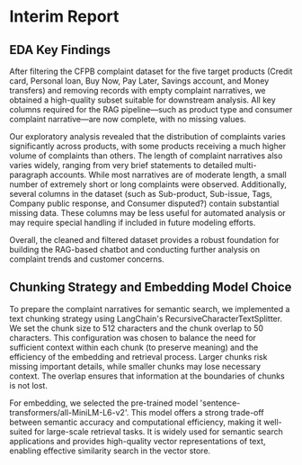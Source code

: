 # Interim Report

## EDA Key Findings

After filtering the CFPB complaint dataset for the five target products (Credit card, Personal loan, Buy Now, Pay Later, Savings account, and Money transfers) and removing records with empty complaint narratives, we obtained a high-quality subset suitable for downstream analysis. All key columns required for the RAG pipeline—such as product type and consumer complaint narrative—are now complete, with no missing values.

Our exploratory analysis revealed that the distribution of complaints varies significantly across products, with some products receiving a much higher volume of complaints than others. The length of complaint narratives also varies widely, ranging from very brief statements to detailed multi-paragraph accounts. While most narratives are of moderate length, a small number of extremely short or long complaints were observed. Additionally, several columns in the dataset (such as Sub-product, Sub-issue, Tags, Company public response, and Consumer disputed?) contain substantial missing data. These columns may be less useful for automated analysis or may require special handling if included in future modeling efforts.

Overall, the cleaned and filtered dataset provides a robust foundation for building the RAG-based chatbot and conducting further analysis on complaint trends and customer concerns.

## Chunking Strategy and Embedding Model Choice

To prepare the complaint narratives for semantic search, we implemented a text chunking strategy using LangChain's RecursiveCharacterTextSplitter. We set the chunk size to 512 characters and the chunk overlap to 50 characters. This configuration was chosen to balance the need for sufficient context within each chunk (to preserve meaning) and the efficiency of the embedding and retrieval process. Larger chunks risk missing important details, while smaller chunks may lose necessary context. The overlap ensures that information at the boundaries of chunks is not lost.

For embedding, we selected the pre-trained model 'sentence-transformers/all-MiniLM-L6-v2'. This model offers a strong trade-off between semantic accuracy and computational efficiency, making it well-suited for large-scale retrieval tasks. It is widely used for semantic search applications and provides high-quality vector representations of text, enabling effective similarity search in the vector store.


